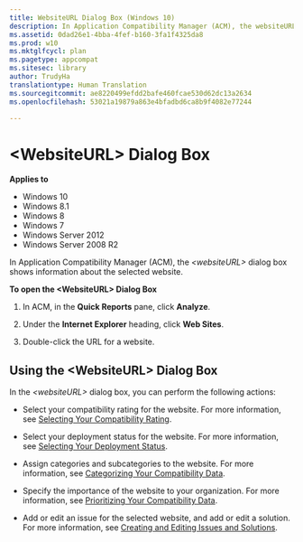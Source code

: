 ```yaml
---
title: WebsiteURL Dialog Box (Windows 10)
description: In Application Compatibility Manager (ACM), the websiteURL dialog box shows information about the selected website.
ms.assetid: 0dad26e1-4bba-4fef-b160-3fa1f4325da8
ms.prod: w10
ms.mktglfcycl: plan
ms.pagetype: appcompat
ms.sitesec: library
author: TrudyHa
translationtype: Human Translation
ms.sourcegitcommit: ae8220499efdd2bafe460fcae530d62dc13a2634
ms.openlocfilehash: 53021a19879a863e4bfadbd6ca8b9f4082e77244

---
```


# &lt;WebsiteURL&gt; Dialog Box


**Applies to**

-   Windows 10
-   Windows 8.1
-   Windows 8
-   Windows 7
-   Windows Server 2012
-   Windows Server 2008 R2

In Application Compatibility Manager (ACM), the *&lt;websiteURL&gt;* dialog box shows information about the selected website.

**To open the &lt;WebsiteURL&gt; Dialog Box**

1.  In ACM, in the **Quick Reports** pane, click **Analyze**.

2.  Under the **Internet Explorer** heading, click **Web Sites**.

3.  Double-click the URL for a website.

## <a href="" id="using-the--websiteurl--dialog-box"></a>Using the &lt;WebsiteURL&gt; Dialog Box


In the *&lt;websiteURL&gt;* dialog box, you can perform the following actions:

-   Select your compatibility rating for the website. For more information, see [Selecting Your Compatibility Rating](selecting-your-compatibility-rating.md).

-   Select your deployment status for the website. For more information, see [Selecting Your Deployment Status](selecting-your-deployment-status.md).

-   Assign categories and subcategories to the website. For more information, see [Categorizing Your Compatibility Data](categorizing-your-compatibility-data.md).

-   Specify the importance of the website to your organization. For more information, see [Prioritizing Your Compatibility Data](prioritizing-your-compatibility-data.md).

-   Add or edit an issue for the selected website, and add or edit a solution. For more information, see [Creating and Editing Issues and Solutions](creating-and-editing-issues-and-solutions.md).

 

 








<!--HONumber=Jun16_HO4-->


